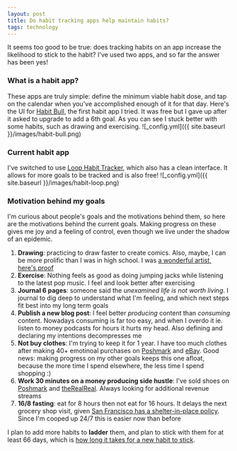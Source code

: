 ```yaml
---
layout: post
title: Do habit tracking apps help maintain habits?
tags: technology
---
```


It seems too good to be true: does tracking habits on an app increase the likelihood to stick to the habit?
I've used two apps, and so far the answer has been yes!

### What is a habit app?
These apps are truly simple: define the minimum viable habit dose, and tap on the calendar when you've accomplished enough of it for that day. Here's the UI for [Habit Bull](http://www.habitbull.com), the first habit app I tried. It was free but I gave up after it asked to upgrade to add a 6th goal. As you can see I stuck better with some habits, such as drawing and exercising.
![_config.yml]({{ site.baseurl }}/images/habit-bull.png)

### Current habit app

I've switched to use [Loop Habit Tracker](https://play.google.com/store/apps/details?id=org.isoron.uhabits&hl=en_US), which also has a clean interface. It allows for more goals to be tracked and is also free!
![_config.yml]({{ site.baseurl }}/images/habit-loop.png)


### Motivation behind my goals

I'm curious about people's goals and the motivations behind them, so here are the motivations behind the current goals. Making progress on these gives me joy and a feeling of control, even though we live under the shadow of an epidemic.

1. **Drawing**: practicing to draw faster to create comics. Also, maybe, I can be more prolific than I was in high school. I was [a wonderful artist, here's proof](https://www.behance.net/annyhe)
2. **Exercise**: Nothing feels as good as doing jumping jacks while listening to the latest pop music. I feel and look better after exercising
3. **Journal 6 pages**: someone said the *unexamined life is not worth living*. I journal to dig deep to understand what I'm feeling, and which next steps fit best into my long term goals
4. **Publish a new blog post**: I feel better *producing* content than *consuming* content. Nowadays consuming is far too easy, and when I overdo it ie. listen to money podcasts for hours it hurts my head. Also defining and declaring my intentions decompresses me
5. **Not buy clothes**: I'm trying to keep it for 1 year. I have too much clothes after making 40+ emotinoal purchases on [Poshmark](https://poshmark.com) and [eBay](ebay.com). Good news: making progress on my other goals keeps this one afloat, because the more time I spend elsewhere, the less time I spend shopping :)
6. **Work 30 minutes on a money producing side hustle**: I've sold shoes on [Poshmark](https://poshmark.com) and [theRealReal](https://www.therealreal.com). Always looking for additional revenue streams
7. **16/8 fasting**: eat for 8 hours then not eat for 16 hours. It delays the next grocery shop visit, given [San Francisco has a shelter-in-place policy](https://sf.gov/stay-home-except-essential-needs). Since I'm cooped up 24/7 this is easier now than before

I plan to add more habits to **ladder** them, and plan to stick with them for at least 66 days, which is [how long it takes for a new habit to stick](https://jamesclear.com/new-habit).

